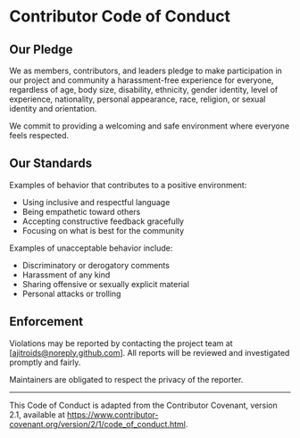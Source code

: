# Contributor Code of Conduct

## Our Pledge
We as members, contributors, and leaders pledge to make participation in our project and community a harassment-free experience for everyone, regardless of age, body size, disability, ethnicity, gender identity, level of experience, nationality, personal appearance, race, religion, or sexual identity and orientation.

We commit to providing a welcoming and safe environment where everyone feels respected.

## Our Standards
Examples of behavior that contributes to a positive environment:
- Using inclusive and respectful language
- Being empathetic toward others
- Accepting constructive feedback gracefully
- Focusing on what is best for the community

Examples of unacceptable behavior include:
- Discriminatory or derogatory comments
- Harassment of any kind
- Sharing offensive or sexually explicit material
- Personal attacks or trolling

## Enforcement
Violations may be reported by contacting the project team at [ajitroids@noreply.github.com]. All reports will be reviewed and investigated promptly and fairly.

Maintainers are obligated to respect the privacy of the reporter.

---

This Code of Conduct is adapted from the Contributor Covenant, version 2.1, available at https://www.contributor-covenant.org/version/2/1/code_of_conduct.html.
